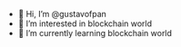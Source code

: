 - 👋 Hi, I’m @gustavofpan
- 👀 I’m interested in blockchain world
- 🌱 I’m currently learning blockchain world

<!---
gustavofpan/gustavofpan is a ✨ special ✨ repository because its `README.md` (this file) appears on your GitHub profile.
You can click the Preview link to take a look at your changes.
--->
